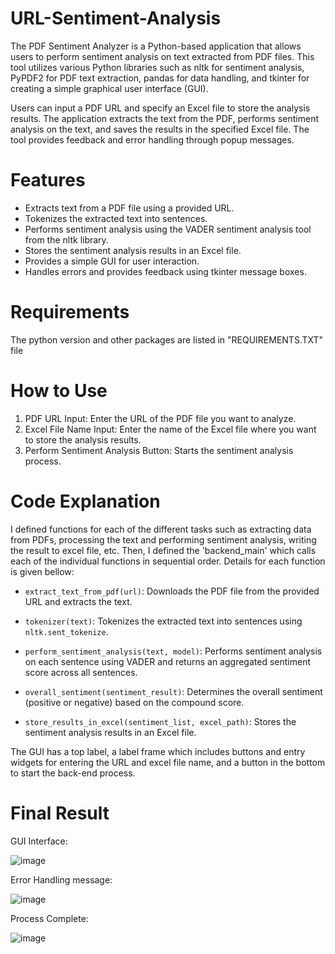 # URL-Sentiment-Analysis
The PDF Sentiment Analyzer is a Python-based application that allows users to perform sentiment analysis on text extracted from PDF files. This tool utilizes various Python libraries such as nltk for sentiment analysis, PyPDF2 for PDF text extraction, pandas for data handling, and tkinter for creating a simple graphical user interface (GUI).

Users can input a PDF URL and specify an Excel file to store the analysis results. The application extracts the text from the PDF, performs sentiment analysis on the text, and saves the results in the specified Excel file. The tool provides feedback and error handling through popup messages.

# Features
- Extracts text from a PDF file using a provided URL.
- Tokenizes the extracted text into sentences.
- Performs sentiment analysis using the VADER sentiment analysis tool from the nltk library.
- Stores the sentiment analysis results in an Excel file.
- Provides a simple GUI for user interaction.
- Handles errors and provides feedback using tkinter message boxes.

# Requirements
The python version and other packages are listed in "REQUIREMENTS.TXT" file

# How to Use
1. PDF URL Input: Enter the URL of the PDF file you want to analyze.
2. Excel File Name Input: Enter the name of the Excel file where you want to store the analysis results.
3. Perform Sentiment Analysis Button: Starts the sentiment analysis process.

# Code Explanation
I defined functions for each of the different tasks such as extracting data from PDFs, processing the text and performing sentiment analysis, writing the result to excel file, etc. Then, I defined the 'backend_main' which calls each of the individual functions in sequential order. Details for each function is given bellow:

- `extract_text_from_pdf(url)`: Downloads the PDF file from the provided URL and extracts the text.

- `tokenizer(text)`: Tokenizes the extracted text into sentences using `nltk.sent_tokenize`.

- `perform_sentiment_analysis(text, model)`: Performs sentiment analysis on each sentence using VADER and returns an aggregated sentiment score across all sentences.

- `overall_sentiment(sentiment_result)`: Determines the overall sentiment (positive or negative) based on the compound score.

- `store_results_in_excel(sentiment_list, excel_path)`: Stores the sentiment analysis results in an Excel file.

The GUI has a top label, a label frame which includes buttons and entry widgets for entering the URL and excel file name, and a button in the bottom to start the back-end process. 
# Final Result

GUI Interface:

![image](https://github.com/user-attachments/assets/194b3050-c226-4687-a8d9-be4d63543b71)

Error Handling message:

![image](https://github.com/user-attachments/assets/02b071ef-b968-41b6-a51e-3ee004e1fd5b)

Process Complete:

![image](https://github.com/user-attachments/assets/44f047f9-99e8-427d-b606-826c7a30a1c1)
